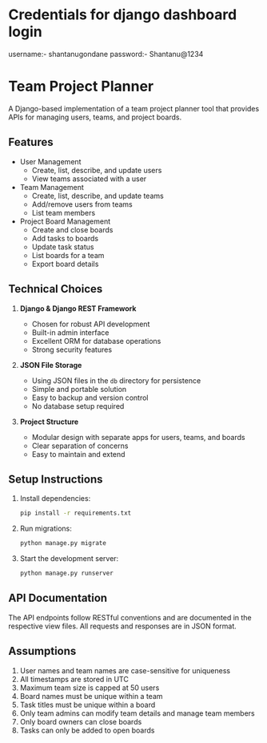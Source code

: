 # Credentials for django dashboard login

username:- shantanugondane
password:- Shantanu@1234

# Team Project Planner

A Django-based implementation of a team project planner tool that provides APIs for managing users, teams, and project boards.

## Features

- User Management
  - Create, list, describe, and update users
  - View teams associated with a user
- Team Management
  - Create, list, describe, and update teams
  - Add/remove users from teams
  - List team members
- Project Board Management
  - Create and close boards
  - Add tasks to boards
  - Update task status
  - List boards for a team
  - Export board details

## Technical Choices

1. **Django & Django REST Framework**

   - Chosen for robust API development
   - Built-in admin interface
   - Excellent ORM for database operations
   - Strong security features

2. **JSON File Storage**

   - Using JSON files in the `db` directory for persistence
   - Simple and portable solution
   - Easy to backup and version control
   - No database setup required

3. **Project Structure**
   - Modular design with separate apps for users, teams, and boards
   - Clear separation of concerns
   - Easy to maintain and extend

## Setup Instructions

1. Install dependencies:

   ```bash
   pip install -r requirements.txt
   ```

2. Run migrations:

   ```bash
   python manage.py migrate
   ```

3. Start the development server:
   ```bash
   python manage.py runserver
   ```

## API Documentation

The API endpoints follow RESTful conventions and are documented in the respective view files. All requests and responses are in JSON format.

## Assumptions

1. User names and team names are case-sensitive for uniqueness
2. All timestamps are stored in UTC
3. Maximum team size is capped at 50 users
4. Board names must be unique within a team
5. Task titles must be unique within a board
6. Only team admins can modify team details and manage team members
7. Only board owners can close boards
8. Tasks can only be added to open boards
